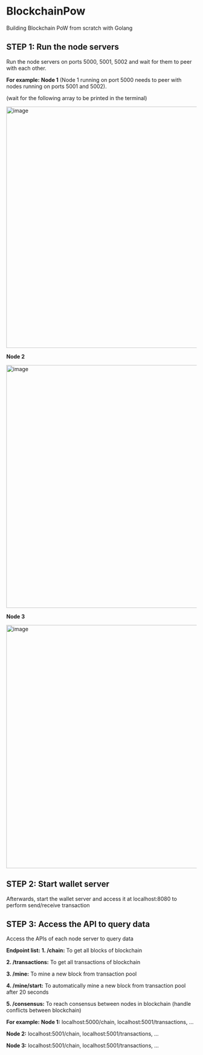 # BlockchainPow
Building Blockchain PoW from scratch with Golang

## STEP 1: Run the node servers 
Run the node servers on ports 5000, 5001, 5002 and wait for them to peer with each other. 

**For example:**
**Node 1** (Node 1 running on port 5000 needs to peer with nodes running on ports 5001 and 5002). 

(wait for the following array to be printed in the terminal)

<img width="637" alt="image" src="https://github.com/thoaikhoa14402/BlockchainPow/assets/81000230/7478b59e-ddb4-424b-b800-cfec92227d95">

**Node 2**

<img width="641" alt="image" src="https://github.com/thoaikhoa14402/BlockchainPow/assets/81000230/a881599a-54da-4c2e-b8b9-17b738ac0311">

**Node 3**

<img width="642" alt="image" src="https://github.com/thoaikhoa14402/BlockchainPow/assets/81000230/52f6efe8-0f37-4d68-9ca6-ea73cc2b1924">

## STEP 2: Start wallet server
Afterwards, start the wallet server and access it at localhost:8080 to perform send/receive transaction 

## STEP 3: Access the API to query data
Access the APIs of each node server to query data

**Endpoint list:**
**1. /chain:** To get all blocks of blockchain

**2. /transactions:** To get all transactions of blockchain

**3. /mine:** To mine a new block from transaction pool

**4. /mine/start:** To automatically mine a new block from transaction pool after 20 seconds

**5. /consensus:** To reach consensus between nodes in blockchain (handle conflicts between blockchain)

**For example:** 
**Node 1:** localhost:5000/chain, localhost:5001/transactions, ...

**Node 2:** localhost:5001/chain, localhost:5001/transactions, ...

**Node 3:** localhost:5001/chain, localhost:5001/transactions, ...

